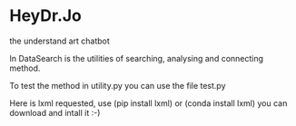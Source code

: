 # HeyDr.Jo
the understand art chatbot

In DataSearch is the utilities of searching, analysing and connecting method.

To test the method in utility.py you can use the file test.py

Here is lxml requested, use (pip install lxml) or (conda install lxml) you can download and intall it :-)
